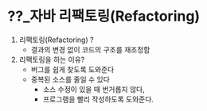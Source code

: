 # ??_자바 리팩토링(Refactoring)

1. 리팩토링(Refactoring) ?
	-  결과의 변경 없이 코드의 구조를 재조정함
2. 리팩토링을 하는 이유?
	- 버그를 쉽게 찾도록 도와준다
	- 중복된 소스를 줄일 수 있다
		- 소스 수정이 있을 때 번거롭지 않다,
		- 프로그램을 빨리 작성하도록 도와준다.

